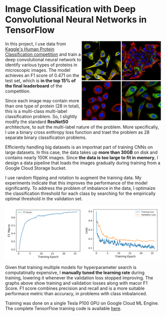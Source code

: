 # Image Classification with Deep Convolutional Neural Networks in TensorFlow

<img src="images/proteins.png" align="right" width="256">

In this project, I use data from [Kaggle's Human Protein Classification competition](https://www.kaggle.com/c/human-protein-atlas-image-classification) and train a deep convolutional neural network to identify various types of proteins in microscopic images. The model achieves an F1 score of 0.471 on the test set, which is **in the top 15% of the final leaderboard** of the competition.

Since each image may contain more than one type of protein (28 in total), this is a multi-class multi-label classification problem. So, I slightly modify the standard **ResNet50** architecture, to suit the multi-label nature of the problem. More specifically, I use a binary cross enthropy loss function and traet the problem as 28 separate binary classification problems.

Efficiently handling big datasets is an importnat part of training CNNs on large datasets. In this case, the data takes up **more than 30GB** on disk and contains nearly 100K images. Since **the data is too large to fit in memory**, I design a data pipeline that loads the images gradually during training from a Google Cloud Storage bucket.

I use random flipping and rotation to augment the training data. My experiments indicate that this improves the performance of the model significantly. To address the problem of imbalance in the data, I optimaize the classification threshold for each class by searching for the empirically optimal threshold in the validation set.

<img src="images/plots.png" align="center">

Given that training multiple models for hyperparameter search is computatinally expensive, I **manually tuned the learning rate** during training, lowering it whenever the validation loss stopped improving. The graphs above show training and validation losses along with macor F1 Score. F1 score combines precision and recall and is a more suitable performace metric than accuracy, in problems with class imbalanced.

Training was done on a single Tesla P100 GPU on Google Cloud ML Engine. The complete TensorFlow training code is available [here](https://github.com/MiladShahidi/Kaggle-Protein-Classification/blob/master/trainer/model.py).